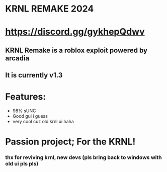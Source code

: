 # KRNL REMAKE 2024
# https://discord.gg/gykhepQdwv
## KRNL Remake is a roblox exploit powered by arcadia
## It is currently v1.3
# Features:
* 98% sUNC
* Good gui i guess
* very cool cuz old krnl ui haha
# Passion project; For the KRNL!
### thx for reviving krnl, new devs (pls bring back to windows with old ui pls pls)
